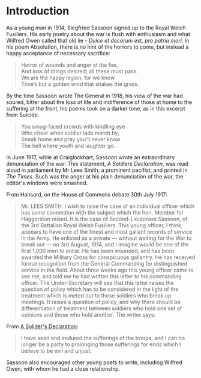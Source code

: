 # Introduction

As a young man in 1914, Siegfried Sassoon signed up to the Royal Welch Fusiliers. His early poetry about the war is flush with enthusiasm and what Wilfred Owen called that old lie - _Dulce et decorum est, pro patria mori_. In his poem Absolution, there is no hint of the horrors to come, but instead a happy acceptance of necessary sacrifice:

> Horror of wounds and anger at the foe,  
> And loss of things desired; all these must pass.  
> We are the happy legion, for we know  
> Time’s but a golden wind that shakes the grass.

By the time Sassoon wrote The General in 1918, his view of the war had soured, bitter about the loss of life and indifference of those at home to the suffering at the front, his poems took on a darker tone, as in this excerpt from Suicide.

> You smug-faced crowds with kindling eye  
> Who cheer when soldier lads march by,  
> Sneak home and pray you'll never know  
> The hell where youth and laughter go.

In June 1917, while at Craiglockhart, Sassoon wrote an extraordinary denunciation of the war. This statement, _A Soldiers Declaration_, was read aloud in parliament by Mr Lees Smith, a prominent pacifist, and printed in _The Times_. Such was the anger at his plain denunciation of the war, the editor's windows were smashed. 

From Hansard, on the House of Commons debate 30th July 1917:

> Mr. LEES SMITH: I wish to raise the case of an individual officer which has some connection with the subject which the hon. Member for Haggerston raised. It is the case of Second-Lieutenant Sassoon, of the 3rd Battalion Royal Welsh Fusiliers. This young officer, I think, appears to have one of the finest and most gallant records of service in the Army. He enlisted as a private — without waiting for the War to break out — on 3rd August, 1914, and I imagine would be one of the first 1,000 men to enlist. He has been wounded, and has been awarded the Military Cross for conspicuous gallantry. He has received formal recognition from the General Commanding for distinguished service in the field. About three weeks ago this young officer came to see me, and told me he had written this letter to his commanding officer. The Under-Secretary will see that this letter raises the question of policy which has to be considered in the light of the treatment which is meted out to those soldiers who break up meetings. It raises a question of policy, and why there should be differentiation of treatment between soldiers who hold one set of opinions and those who hold another. The writer says:

From [A Solider's Declaration](a-soldiers-declaration.md):
>I have seen and endured the sufferings of the troops, and I can no longer be a party to prolonging those sufferings for ends which I believe to be evil and unjust.

Sassoon also encouraged other young poets to write, including Wilfred Owen, with whom he had a close relationship. 
